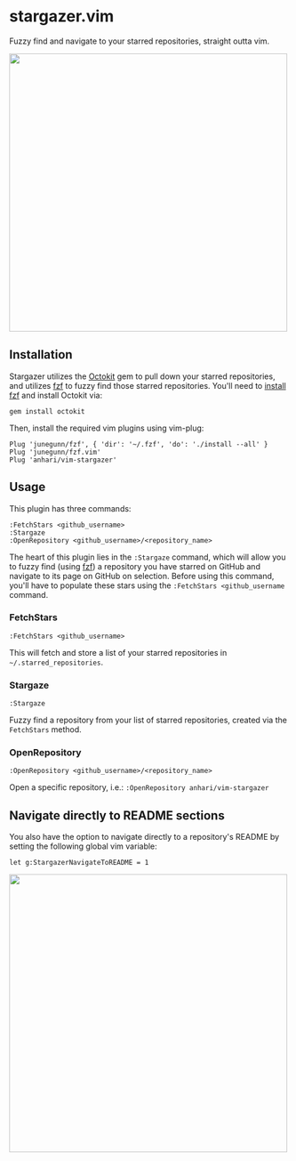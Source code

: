 # stargazer.vim

Fuzzy find and navigate to your starred repositories, straight outta vim.

<img src="https://github.com/anhari/vim-stargazer/blob/master/vim-stargazer.gif?raw=true" width="500">

## Installation

Stargazer utilizes the [Octokit] gem to pull down your starred repositories, and
utilizes [fzf] to fuzzy find those starred repositories. You'll need to [install
fzf] and install Octokit via:

```
gem install octokit
```

Then, install the required vim plugins using vim-plug:

``` vim
Plug 'junegunn/fzf', { 'dir': '~/.fzf', 'do': './install --all' }
Plug 'junegunn/fzf.vim'
Plug 'anhari/vim-stargazer'
```

## Usage

This plugin has three commands:

    :FetchStars <github_username>
    :Stargaze
    :OpenRepository <github_username>/<repository_name>

The heart of this plugin lies in the `:Stargaze` command, which will allow you
to fuzzy find (using [fzf]) a repository you have starred on GitHub and navigate
to its page on GitHub on selection. Before using this command, you'll have to
populate these stars using the `:FetchStars <github_username` command.

### FetchStars

    :FetchStars <github_username>

This will fetch and store a list of your starred repositories in
`~/.starred_repositories`.


### Stargaze

    :Stargaze

Fuzzy find a repository from your list of starred repositories, created via the
`FetchStars` method.


### OpenRepository

    :OpenRepository <github_username>/<repository_name>

Open a specific repository, i.e.: `:OpenRepository anhari/vim-stargazer`

## Navigate directly to README sections

You also have the option to navigate directly to a repository's README by
setting the following global vim variable:

`let g:StargazerNavigateToREADME = 1`

<img src="https://github.com/anhari/vim-stargazer/blob/master/vim-stargazer-readme.gif?raw=true" width="500">

[fzf]: https://github.com/junegunn/fzf
[install fzf]: https://github.com/junegunn/fzf#installation
[Octokit]: https://github.com/octokit/octokit.rb
[vim-plug]: https://github.com/junegunn/vim-plug
